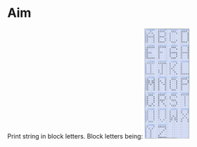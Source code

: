 # Aim
Print string in block letters. Block letters being: 
<img src="block-letters-hint.jpg" alt="block letters demonstration" height="250/">